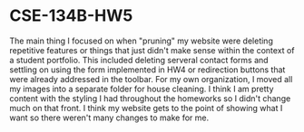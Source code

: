 # CSE-134B-HW5
 
The main thing I focused on when "pruning" my website were deleting repetitive features or things that just didn't make sense within the context of a student portfolio. This included deleting serveral contact forms and settling on using the form implemented in HW4 or redirection buttons that were already addressed in the toolbar. For my own organization, I moved all my images into a separate folder for house cleaning. I think I am pretty content with the styling I had throughout the homeworks so I didn't change much on that front. I think my website gets to the point of showing what I want so there weren't many changes to make for me. 